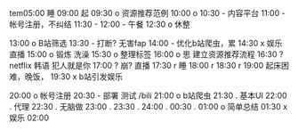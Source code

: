 tem05:00 睡
09:00 起
09:30 o 资源推荐范例
10:00 o
10:30 - 内容平台
11:00 - 帐号注册，不纠结
11:30 - 
12:00 - 午餐
12:30 o 休整

13:00 o B站筛选
13:30 - 打断? 无害fap
14:00 - 优化b站爬虫，累
14:30 x 娱乐 直播
15:00 o 锻炼 洗澡
15:30 o 整理标签
16:00 o 思 建立资源推荐流程
16:30 ? netflix 韩语 犯人就是你
17:00 ? 崩? 直播
17:30 r 睡
18:00 r
18:30 r
19:00 起床困难，晚饭，
19:30 x b站引发娱乐

20:00 o 帐号注册
20:30 - 部署 测试 /bili
21:00 o b站爬虫
21:30 . 基本UI
22:00 . 代理
22:30 . 无脑做
23:00 .
23:30 .
24:00 .
00:30 .
01:00 o 简单总结
01:30 x 娱乐
02:00 